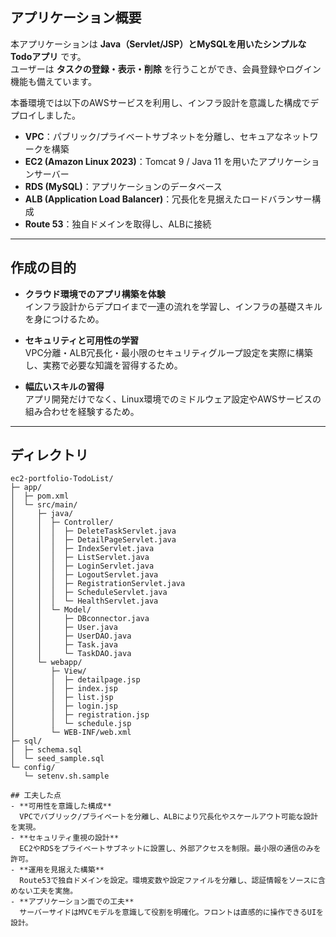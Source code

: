 ## アプリケーション概要
本アプリケーションは **Java（Servlet/JSP）とMySQLを用いたシンプルなTodoアプリ** です。<br>
ユーザーは **タスクの登録・表示・削除** を行うことができ、会員登録やログイン機能も備えています。  

本番環境では以下のAWSサービスを利用し、インフラ設計を意識した構成でデプロイしました。  
- **VPC**：パブリック/プライベートサブネットを分離し、セキュアなネットワークを構築  
- **EC2 (Amazon Linux 2023)**：Tomcat 9 / Java 11 を用いたアプリケーションサーバー  
- **RDS (MySQL)**：アプリケーションのデータベース  
- **ALB (Application Load Balancer)**：冗長化を見据えたロードバランサー構成  
- **Route 53**：独自ドメインを取得し、ALBに接続  

---

## 作成の目的
- **クラウド環境でのアプリ構築を体験**  
  インフラ設計からデプロイまで一連の流れを学習し、インフラの基礎スキルを身につけるため。  

- **セキュリティと可用性の学習**  
  VPC分離・ALB冗長化・最小限のセキュリティグループ設定を実際に構築し、実務で必要な知識を習得するため。  

- **幅広いスキルの習得**  
  アプリ開発だけでなく、Linux環境でのミドルウェア設定やAWSサービスの組み合わせを経験するため。  

---

## ディレクトリ
```plaintext
ec2-portfolio-TodoList/
├─ app/
│  ├─ pom.xml
│  └─ src/main/
│     ├─ java/
│     │  ├─ Controller/
│     │  │  ├─ DeleteTaskServlet.java
│     │  │  ├─ DetailPageServlet.java
│     │  │  ├─ IndexServlet.java
│     │  │  ├─ ListServlet.java
│     │  │  ├─ LoginServlet.java
│     │  │  ├─ LogoutServlet.java
│     │  │  ├─ RegistrationServlet.java
│     │  │  ├─ ScheduleServlet.java
│     │  │  └─ HealthServlet.java
│     │  └─ Model/
│     │     ├─ DBconnector.java
│     │     ├─ User.java
│     │     ├─ UserDAO.java
│     │     ├─ Task.java
│     │     └─ TaskDAO.java
│     └─ webapp/
│        ├─ View/
│        │  ├─ detailpage.jsp
│        │  ├─ index.jsp
│        │  ├─ list.jsp
│        │  ├─ login.jsp
│        │  ├─ registration.jsp
│        │  └─ schedule.jsp
│        └─ WEB-INF/web.xml
├─ sql/
│  ├─ schema.sql
│  └─ seed_sample.sql
└─ config/
   └─ setenv.sh.sample

## 工夫した点
- **可用性を意識した構成**  
  VPCでパブリック/プライベートを分離し、ALBにより冗長化やスケールアウト可能な設計を実現。  
- **セキュリティ重視の設計**  
  EC2やRDSをプライベートサブネットに設置し、外部アクセスを制限。最小限の通信のみを許可。  
- **運用を見据えた構築**  
  Route53で独自ドメインを設定。環境変数や設定ファイルを分離し、認証情報をソースに含めない工夫を実施。  
- **アプリケーション面での工夫**  
  サーバーサイドはMVCモデルを意識して役割を明確化。フロントは直感的に操作できるUIを設計。
